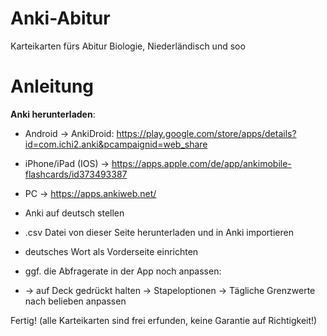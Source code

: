 # Anki-Abitur
Karteikarten fürs Abitur Biologie, Niederländisch und soo


# Anleitung
**Anki herunterladen**: 
- Android -> AnkiDroid: https://play.google.com/store/apps/details?id=com.ichi2.anki&pcampaignid=web_share
- iPhone/iPad (IOS) -> https://apps.apple.com/de/app/ankimobile-flashcards/id373493387
- PC -> https://apps.ankiweb.net/

- Anki auf deutsch stellen

- .csv Datei von dieser Seite herunterladen und in Anki importieren
- deutsches Wort als Vorderseite einrichten


- ggf. die Abfragerate in der App noch anpassen:
- -> auf Deck gedrückt halten  -> Stapeloptionen -> Tägliche Grenzwerte nach belieben anpassen

Fertig!
(alle Karteikarten sind frei erfunden, keine Garantie auf Richtigkeit!)
